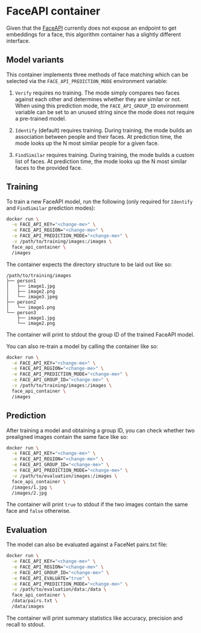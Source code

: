 # FaceAPI container

Given that the [FaceAPI](https://azure.microsoft.com/en-us/services/cognitive-services/face/)
currently does not expose an endpoint to get embeddings for a face, this algorithm
container has a slightly different interface.

## Model variants

This container implements three methods of face matching which can be selected
via the `FACE_API_PREDICTION_MODE` environment variable:

1. `Verify` requires no training. The mode simply compares two faces against
   each other and determines whether they are similar or not. When using this
   prediction mode, the `FACE_API_GROUP_ID` environment variable can be set to
   an unused string since the mode does not require a pre-trained model.

2. `Identify` (default) requires training. During training, the mode builds an
   association between people and their faces. At prediction time, the mode
   looks up the N most simliar people for a given face.

3. `FindSimilar` requires training. During training, the mode builds a custom
   list of faces. At prediction time, the mode looks up the N most similar faces
   to the provided face.

## Training

To train a new FaceAPI model, run the following (only required for
`Identify` and `FindSimilar` prediction modes):

```bash
docker run \
  -e FACE_API_KEY="<change-me>" \
  -e FACE_API_REGION="<change-me>" \
  -e FACE_API_PREDICTION_MODE="<change-me>" \
  -v /path/to/training/images:/images \
  face_api_container \
  /images
```

The container expects the directory structure to be laid out like so:

```
/path/to/training/images
├── person1
│   ├── image1.jpg
│   ├── image2.png
│   └── image3.jpeg
├── person2
│   └── image1.png
└── person3
    ├── image1.jpg
    └── image2.png
```

The container will print to stdout the group ID of the trained FaceAPI model.

You can also re-train a model by calling the container like so:

```bash
docker run \
  -e FACE_API_KEY="<change-me>" \
  -e FACE_API_REGION="<change-me>" \
  -e FACE_API_PREDICTION_MODE="<change-me>" \
  -e FACE_API_GROUP_ID="<change-me>" \
  -v /path/to/training/images:/images \
  face_api_container \
  /images
```

## Prediction

After training a model and obtaining a group ID, you can check whether two
prealigned images contain the same face like so:

```bash
docker run \
  -e FACE_API_KEY="<change-me>" \
  -e FACE_API_REGION="<change-me>" \
  -e FACE_API_GROUP_ID="<change-me>" \
  -e FACE_API_PREDICTION_MODE="<change-me>" \
  -v /path/to/evaluation/images:/images \
  face_api_container \
  /images/1.jpg \
  /images/2.jpg
```

The container will print `true` to stdout if the two images contain the same
face and `false` otherwise.

## Evaluation

The model can also be evaluated against a FaceNet pairs.txt file:

```bash
docker run \
  -e FACE_API_KEY="<change-me>" \
  -e FACE_API_REGION="<change-me>" \
  -e FACE_API_GROUP_ID="<change-me>" \
  -e FACE_API_EVALUATE="true" \
  -e FACE_API_PREDICTION_MODE="<change-me>" \
  -v /path/to/evaluation/data:/data \
  face_api_container \
  /data/pairs.txt \
  /data/images
```

The container will print summary statistics like accuracy, precision and
recall to stdout.
